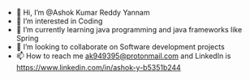 - 👋 Hi, I’m @Ashok Kumar Reddy Yannam
- 👀 I’m interested in Coding
- 🌱 I’m currently learning java programming and java frameworks like Spring
- 💞️ I’m looking to collaborate on Software development projects
- 📫 How to reach me ak949395@protonmail.com and LinkedIn is https://www.linkedin.com/in/ashok-y-b5351b244

<!---
YannamAshok/YannamAshok is a ✨ special ✨ repository because its `README.md` (this file) appears on your GitHub profile.
You can click the Preview link to take a look at your changes.
--->
